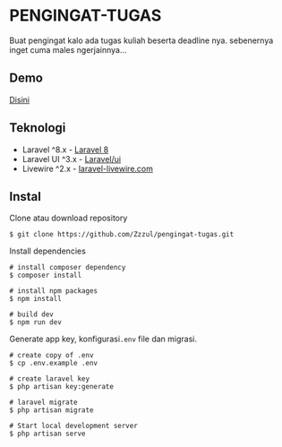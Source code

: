 

# PENGINGAT-TUGAS
Buat pengingat kalo ada tugas kuliah beserta deadline nya. sebenernya inget cuma males ngerjainnya...

## Demo
<a  href="https://pengingat-tugas.herokuapp.com/" target="blank">Disini</a>


## Teknologi
- Laravel ^8.x - [Laravel 8](https://laravel.com/docs/8.x)
- Laravel UI ^3.x - [Laravel/ui](https://github.com/laravel/ui/tree/3.x)
- Livewire ^2.x - [laravel-livewire.com](https://laravel-livewire.com)


## Instal
Clone atau download repository
```shell
$ git clone https://github.com/Zzzul/pengingat-tugas.git
```

Install  dependencies
```shell
# install composer dependency
$ composer install

# install npm packages
$ npm install

# build dev 
$ npm run dev
```

Generate app key, konfigurasi`.env` file dan migrasi.
```shell
# create copy of .env
$ cp .env.example .env

# create laravel key
$ php artisan key:generate

# laravel migrate
$ php artisan migrate

# Start local development server
$ php artisan serve
```
